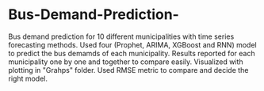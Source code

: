 # Bus-Demand-Prediction-
Bus demand prediction for 10 different municipalities with time series forecasting methods. 
Used four (Prophet, ARIMA, XGBoost and RNN)  model to predict the bus demamds of each municipality.
Results reported for each municipality one by one and together to compare easily. Visualized with plotting in "Grahps" folder.
Used RMSE metric to compare and decide the right model.
